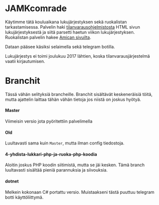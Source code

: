 # JAMKcomrade
Käytimme tätä kouluaikana lukujärjestyksen sekä ruokalistan tarkastamisessa.
Palvelin haki [tilanvarausohjelmistosta](https://amp.jamk.fi/asio) HTML sivun lukujärjestyksestä ja siitä parsetti haetun viikon
lukujärjestyksen. Ruokalistan palvelin hakee [Amican sivuilta](http://www.amica.fi/ravintolat/ravintolat-kaupungeittain/jyvaskyla/aimo/).

Dataan pääsee käsiksi selaimella sekä telegram botilla.

Lukujärjestys ei toimi joulukuu 2017 lähtien, koska tilanvarausjärjestelmä vaatii kirjautumisen.

# Branchit
Tässä vähän selityksiä brancheille. Branchit sisältävät keskeneräisiä töitä, mutta ajattelin laittaa tähän vähän tietoja jos 
niistä on joskus hyötyä.

#### Master
Viimeisin versio jota pyöritettiin palvelimella

#### Old
Luultavasti sama kuin `Master`, mutta ilman config tiedostoja.

#### 4-yhdista-lukkari-php-ja-ruoka-php-koodia
Aloitin joskus PHP koodin siitimistä, mutta se jäi kesken. Tämä branch luultavasti sisältää pieniä parannuksia ja siivouksia.

#### dotnet
Melkein kokonaan C# portattu versio. Muistaakseni tästä puuttuu telegram botti käyttöliittymä.
